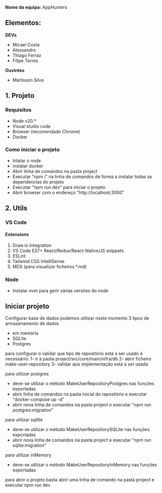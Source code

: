 **Nome da equipa:** AppHunters

## Elementos:

**DEVs**
- Micael Costa
- Alessandro
- Thiago Ferraz
- Filipe Torres

**Ouvintes**
- Marlisson Silva

## 1. Projeto 
### Requisitos
- Node v20.*
- Visual studio code
- Browser (recomendado Chrome)
- Docker

### Como iniciar o projeto
- Intalar o node
- instalar docker
- Abrir linha de comandos na pasta project
- Executar "npm i" na linha de comandos de forma a instalar todas as dependencias do projeto
- Executar "npm run dev" para iniciar o projeto
- Abrir browser com o endereço "http://localhost:3000"

## 2. Utils
### VS Code
#### Extensions
1. Draw.io Integration
2. VS Code ES7+ React/Redux/React-Native/JS snippets
3. ESLint
4. Tailwind CSS IntelliSense
5. MDX (para visualizar ficheiros *.md)

### Node
- Instalar nvm para gerir várias versões do node


## Iniciar projeto

Configurar base de dados
podemos utilizar neste momento 3 tipos de armazenamento de dados
- em memória
- SQLite
- Postgres

para configurar o validar que tipo de repositório está a ser usado é necessário:
1- ir à pasta project/src/core/main/infra/db
2- abrir ficheiro make-user-repository 
3- validar que implementação está a ser usada

para utilizar postgres 
- deve-se utilizar o método MakeUserRepositoryPostgres nas funções exportadas
- abrir linha de comandos na pasta inicial do repositório e executar "docker-compose up -d"
- abrir nova linha de comandos na pasta project e executar "npm run postgres:migration"

para utilizar sqllite 
- deve-se utilizar o método MakeUserRepositorySQLite nas funções exportadas
- abrir nova linha de comandos na pasta project e executar "npm run sqlite:migration"

para utilizar inMemory 
- deve-se utilizar o método MakeUserRepositoryInMemory nas funções exportadas



para abrir o projeto basta abrir uma linha de comando na pasta project e executar npm run dev